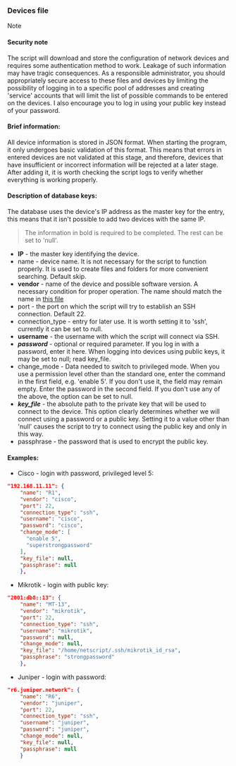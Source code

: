 ### Devices file

> [!NOTE]
> #### Security note
> The script will download and store the configuration of network devices and requires some authentication method to work. Leakage of such information may have tragic consequences. As a responsible administrator, you should appropriately secure access to these files and devices by limiting the possibility of logging in to a specific pool of addresses and creating 'service' accounts that will limit the list of possible commands to be entered on the devices. I also encourage you to log in using your public key instead of your password.

#### Brief information:
All device information is stored in JSON format. When starting the program, it only undergoes basic validation of this format. This means that errors in entered devices are not validated at this stage, and therefore, devices that have insufficient or incorrect information will be rejected at a later stage. After adding it, it is worth checking the script logs to verify whether everything is working properly.

#### Description of database keys:
The database uses the device's IP address as the master key for the entry, this means that it isn't possible to add two devices with the same IP.
> The information in bold is required to be completed. The rest can be set to 'null'.
- **IP** - the master key identifying the device.
- name - device name. It is not necessary for the script to function properly. It is used to create files and folders for more convenient searching. Default skip.
- **vendor** - name of the device and possible software version. A necessary condition for proper operation. The name should match the name in [this file](supported_vendors.md)
- port - the port on which the script will try to establish an SSH connection. Default 22.
- connection_type - entry for later use. It is worth setting it to 'ssh', currently it can be set to null.
- **username** - the username with which the script will connect via SSH.
- ***password*** - optional or required parameter. If you log in with a password, enter it here. When logging into devices using public keys, it may be set to null; read key_file. 
- change_mode - Data needed to switch to privileged mode. When you use a permission level other than the standard one, enter the command in the first field, e.g. 'enable 5'. If you don't use it, the field may remain empty. Enter the password in the second field. If you don't use any of the above, the option can be set to null.
- ***key_file*** - the absolute path to the private key that will be used to connect to the device. This option clearly determines whether we will connect using a password or a public key. Setting it to a value other than 'null' causes the script to try to connect using the public key and only in this way.
- passphrase - the password that is used to encrypt the public key.

#### Examples:
- Cisco - login with password, privileged level 5:
```json
"192.168.11.11": {
    "name": "R1",
    "vendor": "cisco",
    "port": 22,
    "connection_type": "ssh",
    "username": "cisco",
    "password": "cisco",
    "change_mode": [
      "enable 5",
      "superstrongpassword"
    ],
    "key_file": null,
    "passphrase": null
    },
```
- Mikrotik - login with public key:
```json
"2001:db8::13": {
    "name": "MT-13",
    "vendor": "mikrotik",
    "port": 22,
    "connection_type": "ssh",
    "username": "mikrotik",
    "password": null,
    "change_mode": null,
    "key_file": "/home/netscript/.ssh/mikrotik_id_rsa",
    "passphrase": "strongpassword"
    },
```
- Juniper - login with password:
```json
"r6.juniper.network": {
    "name": "R6",
    "vendor": "juniper",
    "port": 22,
    "connection_type": "ssh",
    "username": "juniper",
    "password": "juniper",
    "change_mode": null,
    "key_file": null,
    "passphrase": null
    }
```
